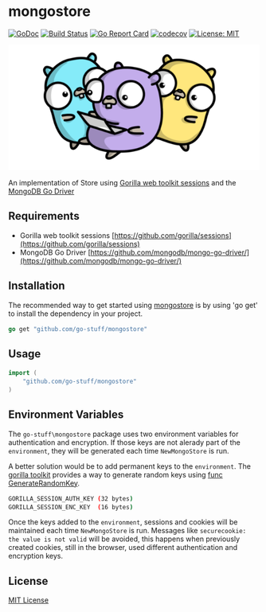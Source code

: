 # mongostore

[![GoDoc](https://godoc.org/github.com/go-stuff/mongostore?status.svg)](https://godoc.org/github.com/go-stuff/mongostore)
[![Build Status](https://cloud.drone.io/api/badges/go-stuff/mongostore/status.svg)](https://cloud.drone.io/go-stuff/mongostore)
[![Go Report Card](https://goreportcard.com/badge/github.com/go-stuff/mongostore)](https://goreportcard.com/report/github.com/go-stuff/mongostore)
[![codecov](https://codecov.io/gh/go-stuff/mongostore/branch/master/graph/badge.svg)](https://codecov.io/gh/go-stuff/mongostore)
[![License: MIT](https://img.shields.io/badge/License-MIT-yellow.svg)](https://opensource.org/licenses/MIT)

![Gopher Share](https://github.com/go-stuff/images/blob/master/GOPHER_SHARE_640x320.png)

An implementation of Store using [Gorilla web toolkit sessions](https://github.com/gorilla/sessions) and the [MongoDB Go Driver](https://github.com/mongodb/mongo-go-driver)

## Requirements

- Gorilla web toolkit sessions [https://github.com/gorilla/sessions](https://github.com/gorilla/sessions)
- MongoDB Go Driver [https://github.com/mongodb/mongo-go-driver/](https://github.com/mongodb/mongo-go-driver/)

## Installation

The recommended way to get started using [mongostore](https://github.com/go-stuff/mongostore) is by using 'go get' to install the dependency in your project.

```go
go get "github.com/go-stuff/mongostore"
```

## Usage

```go
import (
    "github.com/go-stuff/mongostore"
)
```

## Environment Variables

The `go-stuff\mongostore` package uses two environment variables for authentication and encryption. If those keys are not alerady part of the `environment`, they will be generated each time `NewMongoStore` is run.  

A better solution would be to add permanent keys to the `environment`. The [gorilla toolkit](https://www.gorillatoolkit.org/pkg/securecookie#GenerateRandomKey) provides a way to generate random keys using [func GenerateRandomKey](https://www.gorillatoolkit.org/pkg/securecookie#GenerateRandomKey).

```bash
GORILLA_SESSION_AUTH_KEY (32 bytes)
GORILLA_SESSION_ENC_KEY  (16 bytes)
```

Once the keys added to the `environment`, sessions and cookies will be maintained each time `NewMongoStore` is run. Messages like `securecookie: the value is not valid` will be avoided, this happens when previously created cookies, still in the browser, used different authentication and encryption keys.

## License

[MIT License](LICENSE)